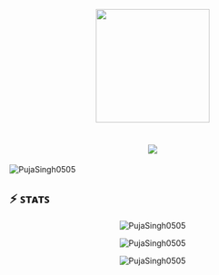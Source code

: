 <p align="center">
<img src="https://raw.githubusercontent.com/OpenDevin/OpenDevin/main/logo.png" width="200" >
</p>
 
<h1 align="center">
<a href="https://git.io/typing-svg">
<img src="https://readme-typing-svg.herokuapp.com/?lines=Hi+There!+👋;+I'm+Puja!;&center=true&size=30">
</a>
</h1>
 
 
<p align="left"> <img src="https://komarev.com/ghpvc/?username=PujaSingh0505&label=Profile%20views&color=0e75b6&style=flat" alt="PujaSingh0505" /> </p>

 
## ⚡️ ꜱᴛᴀᴛꜱ 
<div align="center">
<p><img  src="https://github-readme-stats.vercel.app/api/top-langs?username=PujaSingh0505&show_icons=true&locale=en&layout=compact&theme=tokyonight" alt="PujaSingh0505" /></p>
<p><img  src="https://github-readme-stats.vercel.app/api?username=PujaSingh0505&show_icons=true&locale=en&theme=tokyonight" alt="PujaSingh0505" /></p>
<p><img  src="https://github-readme-streak-stats.herokuapp.com/?user=PujaSingh0505&&theme=tokyonight" alt="PujaSingh0505" /></p>
</div>
